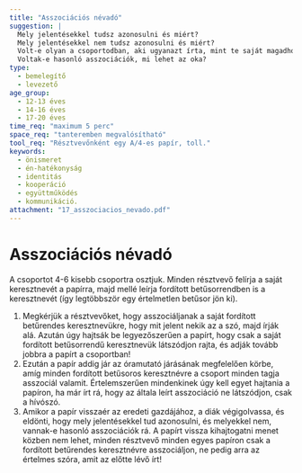 ```yaml
---
title: "Asszociációs névadó"
suggestion: | 
  Mely jelentésekkel tudsz azonosulni és miért?
  Mely jelentésekkel nem tudsz azonosulni és miért?
  Volt-e olyan a csoportodban, aki ugyanazt írta, mint te saját magadhoz?
  Voltak-e hasonló asszociációk, mi lehet az oka?
type:
  - bemelegítő
  - levezető
age_group:
  - 12-13 éves
  - 14-16 éves
  - 17-20 éves
time_req: "maximum 5 perc"
space_req: "tanteremben megvalósítható"
tool_req: "Résztvevőnként egy A/4-es papír, toll."
keywords: 
  - önismeret
  - én-hatékonyság
  - identitás
  - kooperáció
  - együttműködés
  - kommunikáció.
attachment: "17_asszociacios_nevado.pdf"
---
```


# Asszociációs névadó

 A csoportot 4-6 kisebb csoportra osztjuk. Minden résztvevő felírja a saját keresztnevét a papírra, majd mellé leírja fordított betűsorrendben is a keresztnevét (így legtöbbször egy értelmetlen betűsor jön ki).
1. Megkérjük a résztvevőket, hogy asszociáljanak a saját fordított betűrendes keresztnevükre, hogy mit jelent nekik az a szó, majd írják alá. Azután úgy hajtsák be legyezőszerűen a papírt, hogy csak a saját fordított betűsorrendű keresztnevük látszódjon rajta, és adják tovább jobbra a papírt a csoportban!
2. Ezután a papír addig jár az óramutató járásának megfelelően körbe, amíg minden fordított betűsoros keresztnévre a csoport minden tagja asszociál valamit. Értelemszerűen mindenkinek úgy kell egyet hajtania a papíron, ha már írt rá, hogy az általa leírt asszociáció ne látszódjon, csak a hívószó.
3. Amikor a papír visszaér az eredeti gazdájához, a diák végigolvassa, és eldönti, hogy mely jelentésekkel tud azonosulni, és melyekkel nem, vannak-e hasonló asszociációk rá.
A papírt vissza kihajtogatni menet közben nem lehet, minden résztvevő minden egyes papíron csak a fordított betűrendes keresztnévre asszociáljon, ne pedig arra az értelmes szóra, amit az előtte lévő írt!  
  
